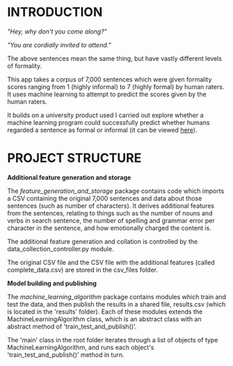 INTRODUCTION
============

_"Hey, why don't you come along?"_

_"You are cordially invited to attend."_

The above sentences mean the same thing, but have vastly different levels of formality. 

This app takes a corpus of 7,000 sentences which were given formality scores ranging from 1 (highly informal) to 7 
(highly formal) by human raters. It uses machine learning to attempt to predict the scores given by the human raters.

It builds on a university product used I carried out explore whether a machine learning program could successfully 
predict whether humans regarded a sentence as formal or informal (it can be viewed [here](https://github.com/JeffW12345/formality-classification-using-machine-learning )).

PROJECT STRUCTURE
=================

**Additional feature generation and storage**

The _feature_generation_and_storage_ package contains code which imports a CSV containing the original 7,000 sentences and 
data about those sentences (such as number of characters). It derives additional features from the sentences, relating 
to things such as the number of nouns and verbs in search sentence, the number of spelling and grammar error per 
character in the sentence, and how emotionally charged the content is. 

The additional feature generation and collation is controlled by the data_collection_controller.py module. 

The original CSV file and the CSV file with the additional features (called complete_data.csv) are stored in the 
csv_files folder.

**Model building and publishing**

The _machine_learning_algorithm_ package contains modules which train and test the data, and then publish the results in 
a shared file, results.csv (which is located in the 'results' folder). Each of these modules extends the 
MachineLearningAlgorithm class, which is an abstract class with an abstract method of 'train_test_and_publish()'. 

The 'main' class in the root folder iterates through a list of objects of type MachineLearningAlgorithm, and runs each
object's 'train_test_and_publish()' method in turn. 